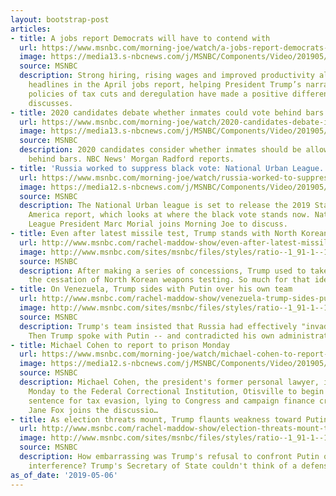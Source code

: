 ```yaml
---
layout: bootstrap-post
articles:
- title: A jobs report Democrats will have to contend with
  url: https://www.msnbc.com/morning-joe/watch/a-jobs-report-democrats-will-have-to-contend-with-58936901953
  image: https://media13.s-nbcnews.com/j/MSNBC/Components/Video/201905/n_mj_rattner_190506_1920x1080.nbcnews-fp-1200-630.jpg
  source: MSNBC
  description: Strong hiring, rising wages and improved productivity all made the
    headlines in the April jobs report, helping President Trump’s narrative that his
    policies of tax cuts and deregulation have made a positive difference. Steve Rattner
    discusses.
- title: 2020 candidates debate whether inmates could vote behind bars
  url: https://www.msnbc.com/morning-joe/watch/2020-candidates-debate-if-inmates-could-be-allowed-to-vote-behind-bars-58936389997
  image: https://media13.s-nbcnews.com/j/MSNBC/Components/Video/201905/n_mj_brk_behindbars_190506_1920x1080.nbcnews-fp-1200-630.jpg
  source: MSNBC
  description: 2020 candidates consider whether inmates should be allowed to vote
    behind bars. NBC News' Morgan Radford reports.
- title: 'Russia worked to suppress black vote: National Urban League...'
  url: https://www.msnbc.com/morning-joe/watch/russia-worked-to-suppress-black-vote-national-urban-league-report-58935877705
  image: https://media12.s-nbcnews.com/j/MSNBC/Components/Video/201905/n_mj_morial_190506_1920x1080.nbcnews-fp-1200-630.jpg
  source: MSNBC
  description: The National Urban league is set to release the 2019 State of Black
    America report, which looks at where the black vote stands now. National Urban
    League President Marc Morial joins Morning Joe to discuss.
- title: Even after latest missile test, Trump stands with North Korean leader
  url: http://www.msnbc.com/rachel-maddow-show/even-after-latest-missile-test-trump-stands-north-korean-leader
  image: http://www.msnbc.com/sites/msnbc/files/styles/ratio--1_91-1--1200x630/public/jongun_menace_trumpun_091917_0.jpg?itok=b1jsY7Jj
  source: MSNBC
  description: After making a series of concessions, Trump used to take credit for
    the cessation of North Korean weapons testing. So much for that idea.
- title: On Venezuela, Trump sides with Putin over his own team
  url: http://www.msnbc.com/rachel-maddow-show/venezuela-trump-sides-putin-over-his-own-team
  image: http://www.msnbc.com/sites/msnbc/files/styles/ratio--1_91-1--1200x630/public/180827-trump-oval-office-njs-1129_adb4c4f52a7d5d51991ff5e64797ecec.fit-2000w.jpg?itok=9SqyIGhe
  source: MSNBC
  description: Trump's team insisted that Russia had effectively "invaded" Venezuela.
    Then Trump spoke with Putin -- and contradicted his own administration's line.
- title: Michael Cohen to report to prison Monday
  url: https://www.msnbc.com/morning-joe/watch/michael-cohen-to-report-to-prison-monday-58933829550
  image: https://media12.s-nbcnews.com/j/MSNBC/Components/Video/201905/n_mj_cohen_190506_1920x1080.nbcnews-fp-1200-630.jpg
  source: MSNBC
  description: Michael Cohen, the president's former personal lawyer, is due to report
    Monday to the Federal Correctional Institution, Otisville to begin a three-year
    sentence for tax evasion, lying to Congress and campaign finance crimes. Emily
    Jane Fox joins the discussio…
- title: As election threats mount, Trump flaunts weakness toward Putin
  url: http://www.msnbc.com/rachel-maddow-show/election-threats-mount-trump-flaunts-weakness-toward-putin
  image: http://www.msnbc.com/sites/msnbc/files/styles/ratio--1_91-1--1200x630/public/ap_18197550077492.jpg?itok=OKveumY0
  source: MSNBC
  description: How embarrassing was Trump's refusal to confront Putin over election
    interference? Trump's Secretary of State couldn't think of a defense.
as_of_date: '2019-05-06'
---
```


